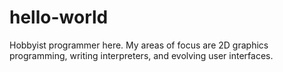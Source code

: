 # hello-world

Hobbyist programmer here. My areas of focus are 2D graphics programming, writing interpreters, and evolving user interfaces.

